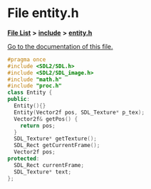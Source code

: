 
# File entity.h

[**File List**](files.md) **>** [**include**](dir_d44c64559bbebec7f509842c48db8b23.md) **>** [**entity.h**](entity_8h.md)

[Go to the documentation of this file.](entity_8h.md) 


````cpp
#pragma once
#include <SDL2/SDL.h>
#include <SDL2/SDL_image.h>
#include "math.h"
#include "proc.h"
class Entity {
public:
  Entity(){}
  Entity(Vector2f pos, SDL_Texture* p_tex);
  Vector2f& getPos() {
    return pos;
  }
  SDL_Texture* getTexture();
  SDL_Rect getCurrentFrame();
  Vector2f pos;
protected:
  SDL_Rect currentFrame;
  SDL_Texture* text;
};
````

